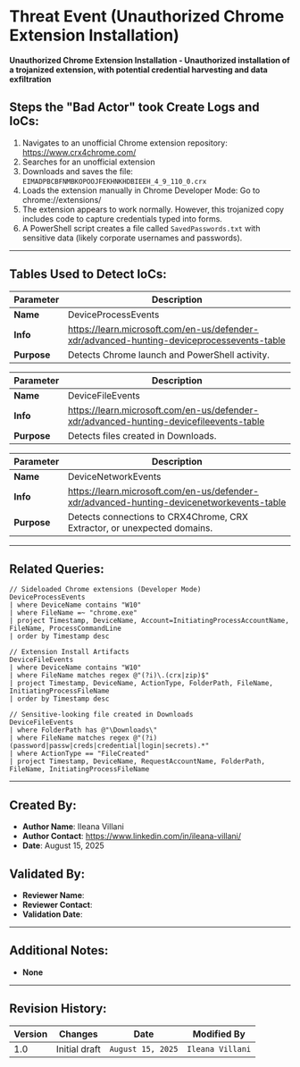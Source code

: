 # Threat Event (Unauthorized Chrome Extension Installation)
**Unauthorized Chrome Extension Installation - Unauthorized installation of a trojanized extension, with potential credential harvesting and data exfiltration**

## Steps the "Bad Actor" took Create Logs and IoCs:
1. Navigates to an unofficial Chrome extension repository: https://www.crx4chrome.com/
2. Searches for an unofficial extension
3. Downloads and saves the file: ```EIMADPBCBFNMBKOPOOJFEKHNKHDBIEEH_4_9_110_0.crx```
4. Loads the extension manually in Chrome Developer Mode: Go to chrome://extensions/
5. The extension appears to work normally. However, this trojanized copy includes code to capture credentials typed into forms.
6. A PowerShell script creates a file called ```SavedPasswords.txt``` with sensitive data (likely corporate usernames and passwords).

---

## Tables Used to Detect IoCs:
| **Parameter**       | **Description**                                                              |
|---------------------|------------------------------------------------------------------------------|
| **Name**| DeviceProcessEvents|
| **Info**|https://learn.microsoft.com/en-us/defender-xdr/advanced-hunting-deviceprocessevents-table |
| **Purpose**| Detects Chrome launch and PowerShell activity.  |

| **Parameter**       | **Description**                                                              |
|---------------------|------------------------------------------------------------------------------|
| **Name**| DeviceFileEvents|
| **Info**|https://learn.microsoft.com/en-us/defender-xdr/advanced-hunting-devicefileevents-table |
| **Purpose**| Detects files created in Downloads.  |

| **Parameter**       | **Description**                                                              |
|---------------------|------------------------------------------------------------------------------|
| **Name**| DeviceNetworkEvents|
| **Info**|https://learn.microsoft.com/en-us/defender-xdr/advanced-hunting-devicenetworkevents-table|
| **Purpose**| Detects connections to CRX4Chrome, CRX Extractor, or unexpected domains. |

---

## Related Queries:
```kql
// Sideloaded Chrome extensions (Developer Mode)
DeviceProcessEvents
| where DeviceName contains "W10"
| where FileName =~ "chrome.exe"
| project Timestamp, DeviceName, Account=InitiatingProcessAccountName, FileName, ProcessCommandLine
| order by Timestamp desc

// Extension Install Artifacts
DeviceFileEvents
| where DeviceName contains "W10"
| where FileName matches regex @"(?i)\.(crx|zip)$"
| project Timestamp, DeviceName, ActionType, FolderPath, FileName, InitiatingProcessFileName
| order by Timestamp desc

// Sensitive-looking file created in Downloads
DeviceFileEvents
| where FolderPath has @"\Downloads\"
| where FileName matches regex @"(?i)(password|passw|creds|credential|login|secrets).*"
| where ActionType == "FileCreated"
| project Timestamp, DeviceName, RequestAccountName, FolderPath, FileName, InitiatingProcessFileName

```

---

## Created By:
- **Author Name**: Ileana Villani
- **Author Contact**: https://www.linkedin.com/in/ileana-villani/
- **Date**: August 15, 2025

## Validated By:
- **Reviewer Name**: 
- **Reviewer Contact**: 
- **Validation Date**: 

---

## Additional Notes:
- **None**

---

## Revision History:
| **Version** | **Changes**                   | **Date**         | **Modified By**   |
|-------------|-------------------------------|------------------|-------------------|
| 1.0         | Initial draft                  | `August 15, 2025`  | `Ileana Villani`   
